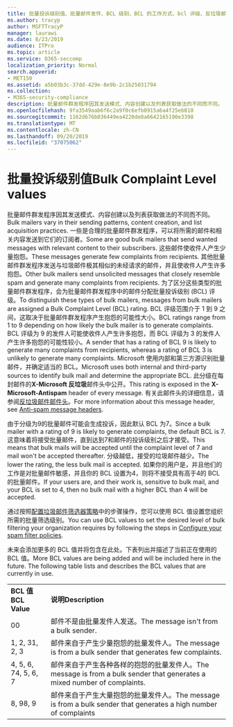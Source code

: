 ```yaml
---
title: 批量投诉级别值、批量邮件发件、BCL 级别、BCL 的工作方式、bcl 评级、反垃圾邮件、反垃圾邮件标头、批量邮件筛选、停止批量邮件
ms.author: tracyp
author: MSFTTracyP
manager: laurawi
ms.date: 8/23/2019
audience: ITPro
ms.topic: article
ms.service: O365-seccomp
localization_priority: Normal
search.appverid:
- MET150
ms.assetid: a5b03b3c-37dd-429e-8e9b-2c1b25031794
ms.collection:
- M365-security-compliance
description: 批量邮件群发程序因其发送模式、内容创建以及列表获取做法的不同而不同。 一些是合理的批量邮件群发程序，可以将所需的邮件和相关内容发送到它们的订阅者。 这些邮件使收件人产生少量抱怨。 其他批量邮件群发程序发送与垃圾邮件极其相似的未经请求的邮件，并且使收件人产生许多抱怨。 为了区分这些类型的批量邮件群发程序，会为批量邮件群发程序中的邮件分配批量投诉级别 (BCL) 评级。 BCL 评级范围介于 1 到 9 之间，这取决于批量邮件群发程序产生抱怨的可能性大小。 BCL 评级为 9 的发件人可能使收件人产生许多抱怨，而 BCL 评级为 3 的发件人产生许多抱怨的可能性较小。 Microsoft 使用内部和第三方源识别批量邮件，并确定适当的 BCL。 此评级显示在每封邮件的"X-Microsoft-Antispam"标头中。 有关此邮件头的详细信息，请参阅反垃圾邮件邮件头。
ms.openlocfilehash: 9fa3549aab6f6c2a9f0c6efb0915a6a4f25eb810
ms.sourcegitcommit: 1162d676b036449ea4220de8a6642165190e3398
ms.translationtype: MT
ms.contentlocale: zh-CN
ms.lasthandoff: 09/20/2019
ms.locfileid: "37075062"
---
```

# <a name="bulk-complaint-level-values"></a><span data-ttu-id="ca242-112">批量投诉级别值</span><span class="sxs-lookup"><span data-stu-id="ca242-112">Bulk Complaint Level values</span></span>

<span data-ttu-id="ca242-113">批量邮件群发程序因其发送模式、内容创建以及列表获取做法的不同而不同。</span><span class="sxs-lookup"><span data-stu-id="ca242-113">Bulk mailers vary in their sending patterns, content creation, and list acquisition practices.</span></span> <span data-ttu-id="ca242-114">一些是合理的批量邮件群发程序，可以将所需的邮件和相关内容发送到它们的订阅者。</span><span class="sxs-lookup"><span data-stu-id="ca242-114">Some are good bulk mailers that send wanted messages with relevant content to their subscribers.</span></span> <span data-ttu-id="ca242-115">这些邮件使收件人产生少量抱怨。</span><span class="sxs-lookup"><span data-stu-id="ca242-115">These messages generate few complaints from recipients.</span></span> <span data-ttu-id="ca242-116">其他批量邮件群发程序发送与垃圾邮件极其相似的未经请求的邮件，并且使收件人产生许多抱怨。</span><span class="sxs-lookup"><span data-stu-id="ca242-116">Other bulk mailers send unsolicited messages that closely resemble spam and generate many complaints from recipients.</span></span> <span data-ttu-id="ca242-117">为了区分这些类型的批量邮件群发程序，会为批量邮件群发程序中的邮件分配批量投诉级别 (BCL) 评级。</span><span class="sxs-lookup"><span data-stu-id="ca242-117">To distinguish these types of bulk mailers, messages from bulk mailers are assigned a Bulk Complaint Level (BCL) rating.</span></span> <span data-ttu-id="ca242-118">BCL 评级范围介于 1 到 9 之间，这取决于批量邮件群发程序产生抱怨的可能性大小。</span><span class="sxs-lookup"><span data-stu-id="ca242-118">BCL ratings range from 1 to 9 depending on how likely the bulk mailer is to generate complaints.</span></span> <span data-ttu-id="ca242-119">BCL 评级为 9 的发件人可能使收件人产生许多抱怨，而 BCL 评级为 3 的发件人产生许多抱怨的可能性较小。</span><span class="sxs-lookup"><span data-stu-id="ca242-119">A sender that has a rating of BCL 9 is likely to generate many complaints from recipients, whereas a rating of BCL 3 is unlikely to generate many complaints.</span></span> <span data-ttu-id="ca242-120">Microsoft 使用内部和第三方源识别批量邮件，并确定适当的 BCL。</span><span class="sxs-lookup"><span data-stu-id="ca242-120">Microsoft uses both internal and third-party sources to identify bulk mail and determine the appropriate BCL.</span></span> <span data-ttu-id="ca242-121">此分级在每封邮件的**X-Microsoft 反垃圾**邮件头中公开。</span><span class="sxs-lookup"><span data-stu-id="ca242-121">This rating is exposed in the **X-Microsoft-Antispam** header of every message.</span></span> <span data-ttu-id="ca242-122">有关此邮件头的详细信息，请参阅[反垃圾邮件邮件头](anti-spam-message-headers.md)。</span><span class="sxs-lookup"><span data-stu-id="ca242-122">For more information about this message header, see [Anti-spam message headers](anti-spam-message-headers.md).</span></span>

<span data-ttu-id="ca242-123">由于分级为9的批量邮件可能会生成投诉，因此默认 BCL 为7。</span><span class="sxs-lookup"><span data-stu-id="ca242-123">Since a bulk mailer with a rating of 9 is likely to generate complaints, the default BCL is 7.</span></span> <span data-ttu-id="ca242-124">这意味着将接受批量邮件，直到达到7和邮件的投诉级别之后才接受。</span><span class="sxs-lookup"><span data-stu-id="ca242-124">This means that bulk mails will be accepted until the complaint level of 7 and mail won't be accepted thereafter.</span></span> <span data-ttu-id="ca242-125">分级越低，接受的垃圾邮件越少。</span><span class="sxs-lookup"><span data-stu-id="ca242-125">The lower the rating, the less bulk mail is accepted.</span></span> <span data-ttu-id="ca242-126">如果你的用户是，并且他们的工作是对批量邮件敏感，并且你的 BCL 设置为4，则将不接受具有高于4的 BCL 的批量邮件。</span><span class="sxs-lookup"><span data-stu-id="ca242-126">If your users are, and their work is, sensitive to bulk mail, and your BCL is set to 4, then no bulk mail with a higher BCL than 4 will be accepted.</span></span>
  
<span data-ttu-id="ca242-127">通过按照[配置垃圾邮件筛选器策略](configure-your-spam-filter-policies.md)中的步骤操作，您可以使用 BCL 值设置您组织所需的批量筛选级别。</span><span class="sxs-lookup"><span data-stu-id="ca242-127">You can use BCL values to set the desired level of bulk filtering your organization requires by following the steps in [Configure your spam filter policies](configure-your-spam-filter-policies.md).</span></span>
  
<span data-ttu-id="ca242-p104">未来会添加更多的 BCL 值并将包含在此处。下表列出并描述了当前正在使用的 BCL 值。</span><span class="sxs-lookup"><span data-stu-id="ca242-p104">More BCL values are being added and will be included here in the future. The following table lists and describes the BCL values that are currently in use.</span></span>
  
|||
|:-----|:-----|
|<span data-ttu-id="ca242-130">**BCL 值**</span><span class="sxs-lookup"><span data-stu-id="ca242-130">**BCL Value**</span></span> <br/> |<span data-ttu-id="ca242-131">**说明**</span><span class="sxs-lookup"><span data-stu-id="ca242-131">**Description**</span></span> <br/> |
|<span data-ttu-id="ca242-132">0</span><span class="sxs-lookup"><span data-stu-id="ca242-132">0</span></span>  <br/> |<span data-ttu-id="ca242-133">邮件不是由批量发件人发送。</span><span class="sxs-lookup"><span data-stu-id="ca242-133">The message isn't from a bulk sender.</span></span>  <br/> |
|<span data-ttu-id="ca242-134">1, 2, 3</span><span class="sxs-lookup"><span data-stu-id="ca242-134">1, 2, 3</span></span>  <br/> |<span data-ttu-id="ca242-135">邮件来自于产生少量抱怨的批量发件人。</span><span class="sxs-lookup"><span data-stu-id="ca242-135">The message is from a bulk sender that generates few complaints.</span></span>  <br/> |
|<span data-ttu-id="ca242-136">4, 5, 6, 7</span><span class="sxs-lookup"><span data-stu-id="ca242-136">4, 5, 6, 7</span></span>  <br/> |<span data-ttu-id="ca242-137">邮件来自于产生各种各样的抱怨的批量发件人。</span><span class="sxs-lookup"><span data-stu-id="ca242-137">The message is from a bulk sender that generates a mixed number of complaints.</span></span>  <br/> |
|<span data-ttu-id="ca242-138">8, 9</span><span class="sxs-lookup"><span data-stu-id="ca242-138">8, 9</span></span>  <br/> |<span data-ttu-id="ca242-139">邮件来自于产生大量抱怨的批量发件人。</span><span class="sxs-lookup"><span data-stu-id="ca242-139">The message is from a bulk sender that generates a high number of complaints</span></span>  <br/> |
   

